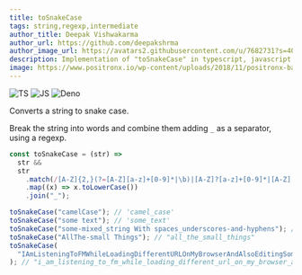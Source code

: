 ```yaml
---
title: toSnakeCase
tags: string,regexp,intermediate
author_title: Deepak Vishwakarma
author_url: https://github.com/deepakshrma
author_image_url: https://avatars2.githubusercontent.com/u/7682731?s=400
description: Implementation of "toSnakeCase" in typescript, javascript and deno.
image: https://www.positronx.io/wp-content/uploads/2018/11/positronx-banner-1152-1.jpg
---
```


![TS](https://img.shields.io/badge/supports-typescript-blue.svg?style=flat-square)
![JS](https://img.shields.io/badge/supports-javascript-yellow.svg?style=flat-square)
![Deno](https://img.shields.io/badge/supports-deno-green.svg?style=flat-square)

Converts a string to snake case.

Break the string into words and combine them adding `_` as a separator, using a regexp.

```js
const toSnakeCase = (str) =>
  str &&
  str
    .match(/[A-Z]{2,}(?=[A-Z][a-z]+[0-9]*|\b)|[A-Z]?[a-z]+[0-9]*|[A-Z]|[0-9]+/g)
    .map((x) => x.toLowerCase())
    .join("_");
```

```js
toSnakeCase("camelCase"); // 'camel_case'
toSnakeCase("some text"); // 'some_text'
toSnakeCase("some-mixed_string With spaces_underscores-and-hyphens"); // 'some_mixed_string_with_spaces_underscores_and_hyphens'
toSnakeCase("AllThe-small Things"); // "all_the_small_things"
toSnakeCase(
  "IAmListeningToFMWhileLoadingDifferentURLOnMyBrowserAndAlsoEditingSomeXMLAndHTML"
); // "i_am_listening_to_fm_while_loading_different_url_on_my_browser_and_also_editing_some_xml_and_html"
```
